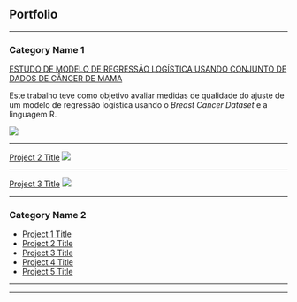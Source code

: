 ## Portfolio

---

### Category Name 1 

[ESTUDO DE MODELO DE REGRESSÃO LOGÍSTICA USANDO CONJUNTO DE DADOS DE CÂNCER DE MAMA](/sample_page)

Este trabalho teve como objetivo avaliar medidas de qualidade do ajuste de um modelo de regressão logística usando o _Breast Cancer Dataset_ e a linguagem R.

<img src="images/dummy_thumbnail.jpg?raw=true"/>

---
[Project 2 Title](/pdf/sample_presentation.pdf)
<img src="images/dummy_thumbnail.jpg?raw=true"/>

---
[Project 3 Title](http://example.com/)
<img src="images/dummy_thumbnail.jpg?raw=true"/>

---

### Category Name 2

- [Project 1 Title](http://example.com/)
- [Project 2 Title](http://example.com/)
- [Project 3 Title](http://example.com/)
- [Project 4 Title](http://example.com/)
- [Project 5 Title](http://example.com/)

---




---
